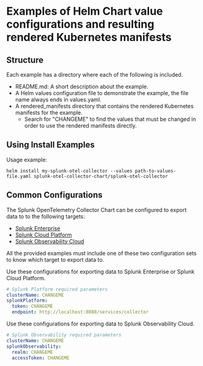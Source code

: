 # Examples of Helm Chart value configurations and resulting rendered Kubernetes manifests

## Structure

Each example has a directory where each of the following is included.
- README.md: A short description about the example.
- A Helm values configuration file to demonstrate the example, the file name always ends in values.yaml.
- A rendered_manifests directory that contains the rendered Kubernetes manifests for the example.
  - Search for "CHANGEME" to find the values that must be changed in order to use the rendered manifests directly.

## Using Install Examples

Usage example:
```
helm install my-splunk-otel-collector --values path-to-values-file.yaml splunk-otel-collector-chart/splunk-otel-collector
```

## Common Configurations

The Splunk OpenTelemetry Collector Chart can be configured to export data to
to the following targets:
- [Splunk Enterprise](https://www.splunk.com/en_us/software/splunk-enterprise.html)
- [Splunk Cloud Platform](https://www.splunk.com/en_us/software/splunk-cloud-platform.html)
- [Splunk Observability Cloud](https://www.observability.splunk.com/)

All the provided examples must include one of these two configuration sets to
know which target to export data to.

Use these configurations for exporting data to Splunk Enterprise or Splunk Cloud Platform.
```yaml
# Splunk Platform required parameters
clusterName: CHANGEME
splunkPlatform:
  token: CHANGEME
  endpoint: http://localhost:8088/services/collector
```

Use these configurations for exporting data to Splunk Observability Cloud.
```yaml
# Splunk Observability required parameters
clusterName: CHANGEME
splunkObservability:
  realm: CHANGEME
  accessToken: CHANGEME
```
